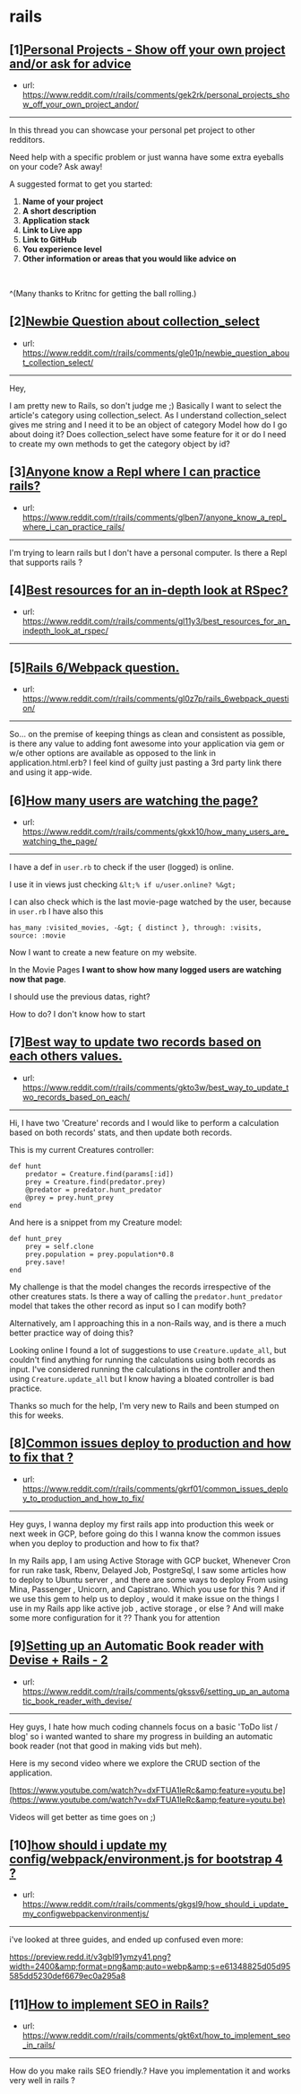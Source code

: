 # rails
## [1][Personal Projects - Show off your own project and/or ask for advice](https://www.reddit.com/r/rails/comments/gek2rk/personal_projects_show_off_your_own_project_andor/)
- url: https://www.reddit.com/r/rails/comments/gek2rk/personal_projects_show_off_your_own_project_andor/
---
In this thread you can showcase your personal pet project to other redditors.

Need help with a specific problem or just wanna have some extra eyeballs on your code? Ask away!

A suggested format to get you started:

1. **Name of your project**
2. **A short description**
3. **Application stack**
4. **Link to Live app**
5. **Link to GitHub**
6. **You experience level**
7. **Other information or areas that you would like advice on**

 

^(Many thanks to Kritnc for getting the ball rolling.)
## [2][Newbie Question about collection_select](https://www.reddit.com/r/rails/comments/gle01p/newbie_question_about_collection_select/)
- url: https://www.reddit.com/r/rails/comments/gle01p/newbie_question_about_collection_select/
---
Hey,

I am pretty new to Rails, so don't judge me ;) Basically I want to select the article's category using collection\_select. As I understand collection\_select gives me string and I need it to be an object of category Model how do I go about doing it? Does collection\_select have some feature for it or do I need to create my own methods to get the category object by id?
## [3][Anyone know a Repl where I can practice rails?](https://www.reddit.com/r/rails/comments/glben7/anyone_know_a_repl_where_i_can_practice_rails/)
- url: https://www.reddit.com/r/rails/comments/glben7/anyone_know_a_repl_where_i_can_practice_rails/
---
I'm trying to learn rails but I don't have a personal computer. Is there a Repl that supports rails ?
## [4][Best resources for an in-depth look at RSpec?](https://www.reddit.com/r/rails/comments/gl11y3/best_resources_for_an_indepth_look_at_rspec/)
- url: https://www.reddit.com/r/rails/comments/gl11y3/best_resources_for_an_indepth_look_at_rspec/
---

## [5][Rails 6/Webpack question.](https://www.reddit.com/r/rails/comments/gl0z7p/rails_6webpack_question/)
- url: https://www.reddit.com/r/rails/comments/gl0z7p/rails_6webpack_question/
---
So... on the premise of keeping things as clean and consistent as possible, is there any value to adding font awesome into your application via gem or w/e other options are available as opposed to the link in application.html.erb? I feel kind of guilty just pasting a 3rd party link there and using it app-wide.
## [6][How many users are watching the page?](https://www.reddit.com/r/rails/comments/gkxk10/how_many_users_are_watching_the_page/)
- url: https://www.reddit.com/r/rails/comments/gkxk10/how_many_users_are_watching_the_page/
---
I have a def in `user.rb` to check if the user (logged) is online.

I use it in views just checking `&lt;% if u/user.online? %&gt;`

I can also check which is the last movie-page watched by the user, because in `user.rb` I have also this

    has_many :visited_movies, -&gt; { distinct }, through: :visits, source: :movie

Now I want to create a new feature on my website.

In the Movie Pages **I want to show how many logged users are watching now that page**.

I should use the previous datas, right?

How to do? I don't know how to start
## [7][Best way to update two records based on each others values.](https://www.reddit.com/r/rails/comments/gkto3w/best_way_to_update_two_records_based_on_each/)
- url: https://www.reddit.com/r/rails/comments/gkto3w/best_way_to_update_two_records_based_on_each/
---
Hi, I have two 'Creature' records and I would like to perform a calculation based on both records' stats, and then update both records.

This is my current Creatures controller:

    def hunt
        predator = Creature.find(params[:id])
        prey = Creature.find(predator.prey)
        @predator = predator.hunt_predator
        @prey = prey.hunt_prey
    end

And here is a snippet from my Creature model:

    def hunt_prey
        prey = self.clone
        prey.population = prey.population*0.8
        prey.save!
    end

My challenge is that the model changes the records irrespective of the other creatures stats. Is there a way of calling the `predator.hunt_predator` model that takes the other record as input so I can modify both?

Alternatively, am I approaching this in a non-Rails way, and is there a much better practice way of doing this?

Looking online I found a lot of suggestions to use `Creature.update_all`, but couldn't find anything for running the calculations using both records as input. I've considered running the calculations in the controller and then using `Creature.update_all` but I know having a bloated controller is bad practice.

Thanks so much for the help, I'm very new to Rails and been stumped on this for weeks.
## [8][Common issues deploy to production and how to fix that ?](https://www.reddit.com/r/rails/comments/gkrf01/common_issues_deploy_to_production_and_how_to_fix/)
- url: https://www.reddit.com/r/rails/comments/gkrf01/common_issues_deploy_to_production_and_how_to_fix/
---
Hey guys, I wanna deploy my first rails app into production this week or next week in GCP, before going do this I wanna know the common issues when you deploy to production and how to fix that?


In my Rails app, I am using Active Storage with GCP bucket, Whenever Cron for run rake task, Rbenv, Delayed Job, PostgreSql, I saw some articles how to deploy to Ubuntu server , and there are some ways to deploy 
From using Mina, Passenger , Unicorn, and Capistrano. Which you use for this ? And if we use this gem to help us to deploy , would it make issue on the things I use in my Rails app like active job , active storage , or else ? And will make some more configuration for it ??
Thank you for attention
## [9][Setting up an Automatic Book reader with Devise + Rails - 2](https://www.reddit.com/r/rails/comments/gkssv6/setting_up_an_automatic_book_reader_with_devise/)
- url: https://www.reddit.com/r/rails/comments/gkssv6/setting_up_an_automatic_book_reader_with_devise/
---
Hey guys,  I hate how much coding channels focus on a basic 'ToDo list / blog' so i wanted wanted to share my progress in building an automatic book reader (not that good in making vids but meh). 

Here is my second video where we explore the CRUD section of the application.

 [https://www.youtube.com/watch?v=dxFTUA1leRc&amp;feature=youtu.be](https://www.youtube.com/watch?v=dxFTUA1leRc&amp;feature=youtu.be) 

Videos will get better as time goes on ;)
## [10][how should i update my config/webpack/environment.js for bootstrap 4 ?](https://www.reddit.com/r/rails/comments/gkgsl9/how_should_i_update_my_configwebpackenvironmentjs/)
- url: https://www.reddit.com/r/rails/comments/gkgsl9/how_should_i_update_my_configwebpackenvironmentjs/
---
i've looked at three guides, and ended up confused even more:  


  


https://preview.redd.it/v3gbl91ymzy41.png?width=2400&amp;format=png&amp;auto=webp&amp;s=e61348825d05d95585dd5230def6679ec0a295a8
## [11][How to implement SEO in Rails?](https://www.reddit.com/r/rails/comments/gkt6xt/how_to_implement_seo_in_rails/)
- url: https://www.reddit.com/r/rails/comments/gkt6xt/how_to_implement_seo_in_rails/
---
How do you make rails SEO friendly.? Have you implementation it and works very well in rails ?
